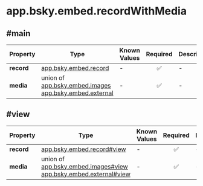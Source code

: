 # app.bsky.embed.recordWithMedia

## #main

| Property | Type | Known Values | Required | Description |
| --- | --- | --- | :---: | --- |
| **record** | [app.bsky.embed.record](../../../../lexiconsapp/bsky/embed/record.md#app.bsky.embed.record) | - | ✅ | - |
| **media** | union of <br>[app.bsky.embed.images](../../../../lexiconsapp/bsky/embed/images.md#app.bsky.embed.images)<br>[app.bsky.embed.external](../../../../lexiconsapp/bsky/embed/external.md#app.bsky.embed.external) | - | ✅ | - |

## #view

| Property | Type | Known Values | Required | Description |
| --- | --- | --- | :---: | --- |
| **record** | [app.bsky.embed.record#view](../../../../lexiconsapp/bsky/embed/record.md#view) | - | ✅ | - |
| **media** | union of <br>[app.bsky.embed.images#view](../../../../lexiconsapp/bsky/embed/images.md#view)<br>[app.bsky.embed.external#view](../../../../lexiconsapp/bsky/embed/external.md#view) | - | ✅ | - |
